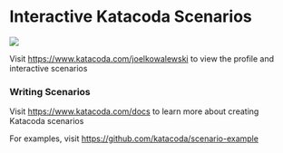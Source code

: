 # Interactive Katacoda Scenarios

[![](http://shields.katacoda.com/katacoda/joelkowalewski/count.svg)](https://www.katacoda.com/joelkowalewski "Get your profile on Katacoda.com")

Visit https://www.katacoda.com/joelkowalewski to view the profile and interactive scenarios

### Writing Scenarios
Visit https://www.katacoda.com/docs to learn more about creating Katacoda scenarios

For examples, visit https://github.com/katacoda/scenario-example
